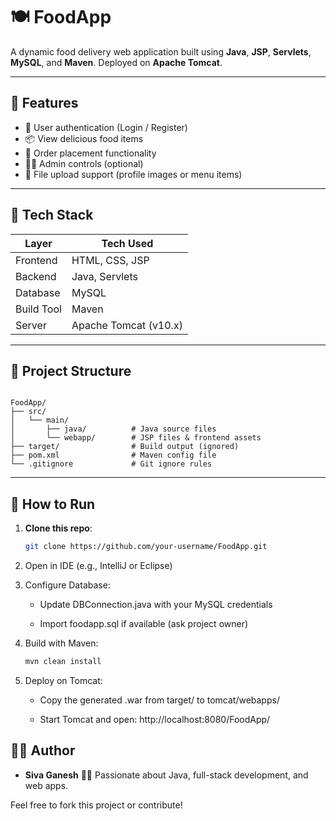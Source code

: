 # 🍽️ FoodApp

A dynamic food delivery web application built using **Java**, **JSP**, **Servlets**, **MySQL**, and **Maven**. Deployed on **Apache Tomcat**.

---

## 🚀 Features

- 🔐 User authentication (Login / Register)
- 📦 View delicious food items
- 🛒 Order placement functionality
- 🧑‍💻 Admin controls (optional)
- 📸 File upload support (profile images or menu items)

---

## 🧰 Tech Stack

| Layer       | Tech Used                    |
|-------------|------------------------------|
| Frontend    | HTML, CSS, JSP               |
| Backend     | Java, Servlets               |
| Database    | MySQL                        |
| Build Tool  | Maven                        |
| Server      | Apache Tomcat (v10.x)        |

---
## 📂 Project Structure
```

FoodApp/
├── src/
│   └── main/
│       ├── java/          # Java source files
│       └── webapp/        # JSP files & frontend assets
├── target/                # Build output (ignored)
├── pom.xml                # Maven config file
└── .gitignore             # Git ignore rules

```
---

## 🏁 How to Run

1. **Clone this repo**:
   ```bash
   git clone https://github.com/your-username/FoodApp.git

2. Open in IDE (e.g., IntelliJ or Eclipse)

3. Configure Database:

    - Update DBConnection.java with your MySQL credentials

    - Import foodapp.sql if available (ask project owner)

4. Build with Maven:

    ```bash
    mvn clean install
    ```
5. Deploy on Tomcat:

    - Copy the generated .war from target/ to tomcat/webapps/

    - Start Tomcat and open:
      http://localhost:8080/FoodApp/

## 🙋‍♂️ Author

- **Siva Ganesh** 👨‍💻
  Passionate about Java, full-stack development, and web apps.

Feel free to fork this project or contribute!
